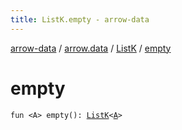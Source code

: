```yaml
---
title: ListK.empty - arrow-data
---
```


[arrow-data](../../index.html) / [arrow.data](../index.html) / [ListK](index.html) / [empty](./empty.html)

# empty

`fun <A> empty(): `[`ListK`](index.html)`<`[`A`](empty.html#A)`>`